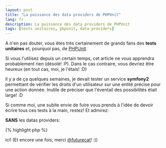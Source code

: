 ```yaml
---
layout: post
title: "La puissance des data providers de PHPUnit"
lang: fr
description: La puissance des data providers de PHPUnit
tags: [tests unitaires, phpunit, data providers]
---
```


A n'en pas douter, vous êtes très certainement de grands fans des **tests unitaires** et, pourquoi pas, de <a href="https://github.com/sebastianbergmann/phpunit/" title="PHPUnit official repository">PHPUnit</a>.

Si vous l'utilisez depuis un certain temps, cet article ne vous apprendra probablement rien (désolé! :P). Dans le cas contraire, vous devriez être heureux (en tout cas, moi, je l'étais! :D)

Il y a de ça quelques semaines, je devait tester un service **symfony2** permettant de vérifier les droits d'un utilisateur sur une entité précise pour une action donnée. Inutile de préciser que l'éventail des possibilités était large! :D

Si comme moi, une subite envie de fuire vous prends à l'idée de devoir écrire tous ces tests à la main, restez! Et admirez:

**SANS** les datas providers:

{% highlight php %}
<?php
class MonTestCase extends WebTestCase
{
    public function testRightsForCreateBusinessWithAdmin() { ... }
    public function testRightsForUpdateBusinessWithAdmin() { ... }
    public function testRightsForDeleteBusinessWithAdmin() { ... }
}
{% endhighlight %}

Nous sommes ici obligés d'écrire chacun de nos tests un par un...

**AVEC** les datas providers:

{% highlight php %}
<?php
class MonTestCase extends WebTestCase
{
    public static function providerRights()
    {
        return array(
            array('create', 'business', 'admin'),
            array('update', 'business', 'admin'),
            array('delete', 'business', 'admin'),
        );
    }

    /**
    * @dataProvider providerRights
    */
    public function testRightsOK($action, $entity, $role) { ... }
}
{% endhighlight %}

Cette fois, **LE** test (oui, il n'y en a plus qu'un! \o/) attends certains **paramètres** qui lui sont fournis par le **data provider** déclaré juste au dessus. Ce comportement est spécifié à PHPUnit via l'utilisation d'une **annotation** toute simple.

De cette manière, le même test sera lancé pour chacune des données renvoyées par notre data provider! :)

Fantastique non?

Moins de code, moins de bugs, moins de maintenance, plus de lisibilité. Bref, que des avantages! :D
Si vous voulez plus d'informations sur les data providers, n'hésitez pas à consulter l'excellente documentation de PHUnit <a href="http://www.phpunit.de/manual/3.5/en/writing-tests-for-phpunit.html#writing-tests-for-phpunit.data-providers" title="Documentation de PHPUnit: les data providers">ici</a>!

(Et encore une fois, merci <a href="http://twitter.com/#!/futurecat" title="@futurecat">@futurecat</a>! :))
